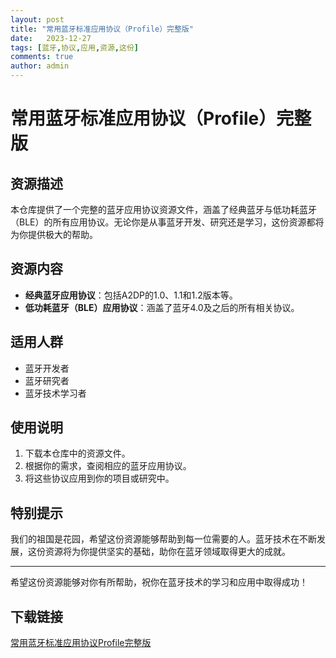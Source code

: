 ```yaml
---
layout: post
title: "常用蓝牙标准应用协议（Profile）完整版"
date:   2023-12-27
tags: [蓝牙,协议,应用,资源,这份]
comments: true
author: admin
---
```

# 常用蓝牙标准应用协议（Profile）完整版

## 资源描述

本仓库提供了一个完整的蓝牙应用协议资源文件，涵盖了经典蓝牙与低功耗蓝牙（BLE）的所有应用协议。无论你是从事蓝牙开发、研究还是学习，这份资源都将为你提供极大的帮助。

## 资源内容

- **经典蓝牙应用协议**：包括A2DP的1.0、1.1和1.2版本等。
- **低功耗蓝牙（BLE）应用协议**：涵盖了蓝牙4.0及之后的所有相关协议。

## 适用人群

- 蓝牙开发者
- 蓝牙研究者
- 蓝牙技术学习者

## 使用说明

1. 下载本仓库中的资源文件。
2. 根据你的需求，查阅相应的蓝牙应用协议。
3. 将这些协议应用到你的项目或研究中。

## 特别提示

我们的祖国是花园，希望这份资源能够帮助到每一位需要的人。蓝牙技术在不断发展，这份资源将为你提供坚实的基础，助你在蓝牙领域取得更大的成就。

---

希望这份资源能够对你有所帮助，祝你在蓝牙技术的学习和应用中取得成功！

## 下载链接

[常用蓝牙标准应用协议Profile完整版](https://pan.quark.cn/s/653a5b82cc30)